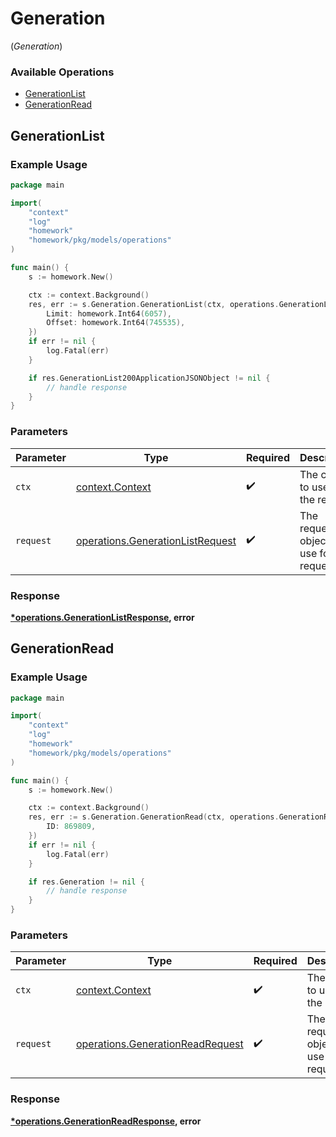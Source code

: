 # Generation
(*Generation*)

### Available Operations

* [GenerationList](#generationlist)
* [GenerationRead](#generationread)

## GenerationList

### Example Usage

```go
package main

import(
	"context"
	"log"
	"homework"
	"homework/pkg/models/operations"
)

func main() {
    s := homework.New()

    ctx := context.Background()
    res, err := s.Generation.GenerationList(ctx, operations.GenerationListRequest{
        Limit: homework.Int64(6057),
        Offset: homework.Int64(745535),
    })
    if err != nil {
        log.Fatal(err)
    }

    if res.GenerationList200ApplicationJSONObject != nil {
        // handle response
    }
}
```

### Parameters

| Parameter                                                                            | Type                                                                                 | Required                                                                             | Description                                                                          |
| ------------------------------------------------------------------------------------ | ------------------------------------------------------------------------------------ | ------------------------------------------------------------------------------------ | ------------------------------------------------------------------------------------ |
| `ctx`                                                                                | [context.Context](https://pkg.go.dev/context#Context)                                | :heavy_check_mark:                                                                   | The context to use for the request.                                                  |
| `request`                                                                            | [operations.GenerationListRequest](../../models/operations/generationlistrequest.md) | :heavy_check_mark:                                                                   | The request object to use for the request.                                           |


### Response

**[*operations.GenerationListResponse](../../models/operations/generationlistresponse.md), error**


## GenerationRead

### Example Usage

```go
package main

import(
	"context"
	"log"
	"homework"
	"homework/pkg/models/operations"
)

func main() {
    s := homework.New()

    ctx := context.Background()
    res, err := s.Generation.GenerationRead(ctx, operations.GenerationReadRequest{
        ID: 869809,
    })
    if err != nil {
        log.Fatal(err)
    }

    if res.Generation != nil {
        // handle response
    }
}
```

### Parameters

| Parameter                                                                            | Type                                                                                 | Required                                                                             | Description                                                                          |
| ------------------------------------------------------------------------------------ | ------------------------------------------------------------------------------------ | ------------------------------------------------------------------------------------ | ------------------------------------------------------------------------------------ |
| `ctx`                                                                                | [context.Context](https://pkg.go.dev/context#Context)                                | :heavy_check_mark:                                                                   | The context to use for the request.                                                  |
| `request`                                                                            | [operations.GenerationReadRequest](../../models/operations/generationreadrequest.md) | :heavy_check_mark:                                                                   | The request object to use for the request.                                           |


### Response

**[*operations.GenerationReadResponse](../../models/operations/generationreadresponse.md), error**

